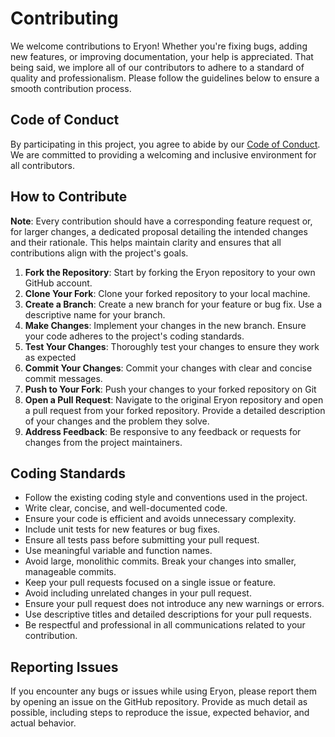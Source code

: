 # Contributing

We welcome contributions to Eryon! Whether you're fixing bugs, adding new features, or improving documentation, your help is appreciated. That being said, we implore all of our contributors to adhere to a standard of quality and professionalism. Please follow the guidelines below to ensure a smooth contribution process.

## Code of Conduct

By participating in this project, you agree to abide by our [Code of Conduct](CODE_OF_CONDUCT.md). We are committed to providing a welcoming and inclusive environment for all contributors.

## How to Contribute

**Note**: Every contribution should have a corresponding feature request or, for larger changes, a dedicated proposal detailing the intended changes and their rationale. This helps maintain clarity and ensures that all contributions align with the project's goals.

1. **Fork the Repository**: Start by forking the Eryon repository to your own GitHub account.
2. **Clone Your Fork**: Clone your forked repository to your local machine.
3. **Create a Branch**: Create a new branch for your feature or bug fix. Use a descriptive name for your branch.
4. **Make Changes**: Implement your changes in the new branch. Ensure your code adheres to the project's coding standards.
5. **Test Your Changes**: Thoroughly test your changes to ensure they work as expected
6. **Commit Your Changes**: Commit your changes with clear and concise commit messages.
7. **Push to Your Fork**: Push your changes to your forked repository on Git
8. **Open a Pull Request**: Navigate to the original Eryon repository and open a pull request from your forked repository. Provide a detailed description of your changes and the problem they solve.
9. **Address Feedback**: Be responsive to any feedback or requests for changes from the project maintainers.

## Coding Standards

- Follow the existing coding style and conventions used in the project.
- Write clear, concise, and well-documented code.
- Ensure your code is efficient and avoids unnecessary complexity.
- Include unit tests for new features or bug fixes.
- Ensure all tests pass before submitting your pull request.
- Use meaningful variable and function names.
- Avoid large, monolithic commits. Break your changes into smaller, manageable commits.
- Keep your pull requests focused on a single issue or feature.
- Avoid including unrelated changes in your pull request.
- Ensure your pull request does not introduce any new warnings or errors.
- Use descriptive titles and detailed descriptions for your pull requests.
- Be respectful and professional in all communications related to your contribution.

## Reporting Issues

If you encounter any bugs or issues while using Eryon, please report them by opening an issue on the GitHub repository. Provide as much detail as possible, including steps to reproduce the issue, expected behavior, and actual behavior.
